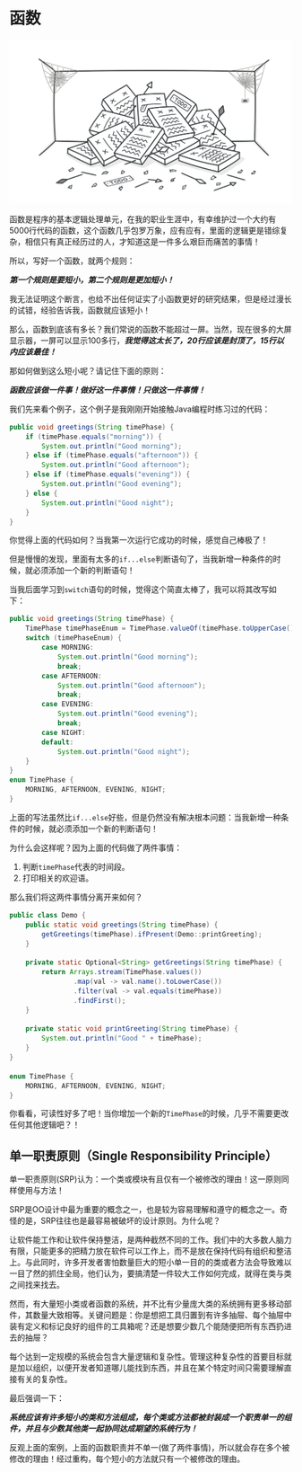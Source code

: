 # 函数

![clean code](../../images/function.png)

函数是程序的基本逻辑处理单元，在我的职业生涯中，有幸维护过一个大约有5000行代码的函数，这个函数几乎包罗万象，应有应有，里面的逻辑更是错综复杂，相信只有真正经历过的人，才知道这是一件多么艰巨而痛苦的事情！

所以，写好一个函数，就两个规则：

***第一个规则是要短小，第二个规则是更加短小！***

我无法证明这个断言，也给不出任何证实了小函数更好的研究结果，但是经过漫长的试错，经验告诉我，函数就应该短小！

那么，函数到底该有多长？我们常说的函数不能超过一屏。当然，现在很多的大屏显示器，一屏可以显示100多行，***我觉得这太长了，20行应该是封顶了，15行以内应该最佳！***

那如何做到这么短小呢？请记住下面的原则：

***函数应该做一件事！做好这一件事情！只做这一件事情！***

我们先来看个例子，这个例子是我刚刚开始接触Java编程时练习过的代码：
```java
public void greetings(String timePhase) {
    if (timePhase.equals("morning")) {
        System.out.println("Good morning");
    } else if (timePhase.equals("afternoon")) {
        System.out.println("Good afternoon");
    } else if (timePhase.equals("evening")) {
        System.out.println("Good evening");
    } else {
        System.out.println("Good night");
    }
}
```

你觉得上面的代码如何？当我第一次运行它成功的时候，感觉自己棒极了！

但是慢慢的发现，里面有太多的`if...else`判断语句了，当我新增一种条件的时候，就必须添加一个新的判断语句！

当我后面学习到`switch`语句的时候，觉得这个简直太棒了，我可以将其改写如下：
```java
public void greetings(String timePhase) {
    TimePhase timePhaseEnum = TimePhase.valueOf(timePhase.toUpperCase());
    switch (timePhaseEnum) {
        case MORNING:
            System.out.println("Good morning");
            break;
        case AFTERNOON:
            System.out.println("Good afternoon");
            break;
        case EVENING:
            System.out.println("Good evening");
            break;
        case NIGHT:
        default:
            System.out.println("Good night");
    }
}
enum TimePhase {
    MORNING, AFTERNOON, EVENING, NIGHT;
}
```

上面的写法虽然比`if...else`好些，但是仍然没有解决根本问题：当我新增一种条件的时候，就必须添加一个新的判断语句！

为什么会这样呢？因为上面的代码做了两件事情：
1. 判断`timePhase`代表的时间段。
2. 打印相关的欢迎语。

那么我们将这两件事情分离开来如何？
```java
public class Demo {
    public static void greetings(String timePhase) {
        getGreetings(timePhase).ifPresent(Demo::printGreeting);
    }

    private static Optional<String> getGreetings(String timePhase) {
        return Arrays.stream(TimePhase.values())
                .map(val -> val.name().toLowerCase())
                .filter(val -> val.equals(timePhase))
                .findFirst();
    }

    private static void printGreeting(String timePhase) {
        System.out.println("Good " + timePhase);
    }
}

enum TimePhase {
    MORNING, AFTERNOON, EVENING, NIGHT;
}
```

你看看，可读性好多了吧！当你增加一个新的`TimePhase`的时候，几乎不需要更改任何其他逻辑吧？！

## 单一职责原则（Single Responsibility Principle）

单一职责原则(SRP)认为：一个类或模块有且仅有一个被修改的理由！这一原则同样使用与方法！

SRP是OO设计中最为重要的概念之一，也是较为容易理解和遵守的概念之一。奇怪的是，SRP往往也是最容易被破坏的设计原则。为什么呢？

让软件能工作和让软件保持整洁，是两种截然不同的工作。我们中的大多数人脑力有限，只能更多的把精力放在软件可以工作上，而不是放在保持代码有组织和整洁上。与此同时，许多开发者害怕数量巨大的短小单一目的的类或者方法会导致难以一目了然的抓住全局，他们认为，要搞清楚一件较大工作如何完成，就得在类与类之间找来找去。

然而，有大量短小类或者函数的系统，并不比有少量庞大类的系统拥有更多移动部件，其数量大致相等。关键问题是：你是想把工具归置到有许多抽屉、每个抽屉中装有定义和标记良好的组件的工具箱呢？还是想要少数几个能随便把所有东西扔进去的抽屉？

每个达到一定规模的系统会包含大量逻辑和复杂性。管理这种复杂性的首要目标就是加以组织，以便开发者知道哪儿能找到东西，并且在某个特定时间只需要理解直接有关的复杂性。

最后强调一下：

***系统应该有许多短小的类和方法组成，每个类或方法都被封装成一个职责单一的组件，并且与少数其他类一起协同达成期望的系统行为！***

反观上面的案例，上面的函数职责并不单一(做了两件事情)，所以就会存在多个被修改的理由！经过重构，每个短小的方法就只有一个被修改的理由。





